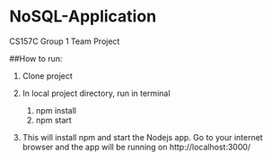 # NoSQL-Application
CS157C Group 1 Team Project

##How to run:
1. Clone project
1. In local project directory, run in terminal
	1. npm install
	1. npm start 

1. This will install npm and start the Nodejs app. Go to your internet browser and the app will be running on http://localhost:3000/

